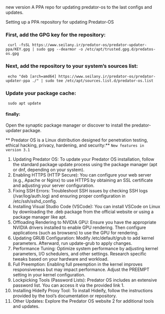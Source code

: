 
new version
A PPA repo for updating predator-os to the last configs and updates.


Setting up a PPA repository for updating Predator-OS


### First, add the GPG key for the repository:
``` curl -fsSL https://www.seilany.ir/predator-os/predator-updater-ppa/KEY.gpg | sudo gpg --dearmor -o /etc/apt/trusted.gpg.d/predatos-os.gpg```

### Next, add the repository to your system’s sources list:
``` echo "deb [arch=amd64] https://www.seilany.ir/predator-os/predator-updater-ppa ./" | sudo tee /etc/apt/sources.list.d/predator-os.list```

### Update your package cache:
``` sudo apt update```


#### finally:
Open the synaptic package manager or discover to install the predator-updater package.


** Predator OS is a Linux distribution designed for penetration testing, ethical hacking, privacy, hardening, and security:**
 ```New features in version 3.1```

1. Updating Predator OS: To update your Predator OS installation, follow the standard package update process using the package manager (apt or dnf, depending on your system).<br>
2. Enabling HTTPS (HTTP Secure): You can configure your web server (e.g., Apache or Nginx) to use HTTPS by obtaining an SSL certificate and adjusting your server configuration.<br>
3. Fixing SSH Errors: Troubleshoot SSH issues by checking SSH logs (/var/log/auth.log) and ensuring proper configuration in /etc/ssh/sshd_config.<br>
4. Installing Visual Studio Code (VSCode): You can install VSCode on Linux by downloading the .deb package from the official website or using a package manager like apt.<br>
5. Offloading Rendering to NVIDIA GPU: Ensure you have the appropriate NVIDIA drivers installed to enable GPU rendering. Then configure applications (such as browsers) to use the GPU for rendering.<br>
6. Updating GRUB Configuration: Modify /etc/default/grub to add kernel parameters. Afterward, run update-grub to apply changes.<br>
7. Performance Tuning: Optimize system performance by adjusting kernel parameters, I/O schedulers, and other settings. Research specific tweaks based on your hardware and workload.<br>
8. Full Preemption: Enabling full preemption in the kernel improves responsiveness but may impact performance. Adjust the PREEMPT setting in your kernel configuration.<br>
9. Lockpicking Tools (Password Lists): Predator OS includes an extensive password list. You can access it via the provided link 1.<br>
10. Installing Hideify Proxy Tool: To install Hideify, follow the instructions provided by the tool’s documentation or repository.<br>
11. Other Updates: Explore the Predator OS website 2 for additional tools and updates.
